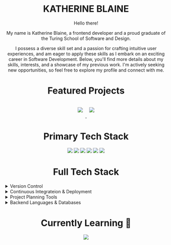 <h1 align="center">KATHERINE BLAINE</h1>

<!-- Intro Paragraph -->
<body>
  <p align="center">Hello there!</p>
  <p align="center">My name is Katherine Blaine, a frontend developer and a proud graduate of the Turing School of Software and Design. </p>
  <p align="center">I possess a diverse skill set and a passion for crafting intuitive user experiences, and am eager to apply these skills as I embark on an exciting career in Software Development. Below, you'll find more details about my skills, interests, and a showcase of my previous work. I'm actively seeking new opportunities, so feel free to explore my profile and connect with me. </p>
</body>

<!-- Featured Projects -->
<h1 align="center">Featured Projects</h1>

<p align="center">
  <a href="https://github.com/A-L-P-s/alps-ui">
  <img style="margin:1rem 0.5rem" src="https://github-readme-stats.vercel.app/api/pin/?username=katherineblaine&repo=alps-ui&title_color=ffffff&text_color=c9cacc&icon_color=4AB197&bg_color=1A2B34" />
</a>

<a href="https://github.com/espressoGoddess/beam">
  <img style="margin:1rem 0.5rem" src="https://github-readme-stats.vercel.app/api/pin/?username=espressoGoddess&repo=beam&title_color=ffffff&text_color=c9cacc&icon_color=4AB197&bg_color=1A2B34" />
</a>
</p>

<h1 align="center">Primary Tech Stack</h1>

<p align="center">
  <img src="https://img.shields.io/badge/React-20232A?style=for-the-badge&logo=react&logoColor=61DAFB">
  <img src="https://img.shields.io/badge/TypeScript-007ACC?style=for-the-badge&logo=typescript&logoColor=white">  
  <img src="https://img.shields.io/badge/javascript-%23323330.svg?style=for-the-badge&logo=javascript&logoColor=%23F7DF1E">  
  <img src="https://img.shields.io/badge/css3-%231572B6.svg?style=for-the-badge&logo=css3&logoColor=white">  
  <img src="https://img.shields.io/badge/html5-%23E34F26.svg?style=for-the-badge&logo=html5&logoColor=white"> 
  <img src="https://img.shields.io/badge/Cypress-17202C?style=for-the-badge&logo=cypress&logoColor=white">
</p>

<h1 align="center">Full Tech Stack</h1>

<details>
  <summary>Version Control</summary>
  <img src="https://img.shields.io/badge/github-%23121011.svg?style=for-the-badge&logo=github&logoColor=white">
  <img src="https://img.shields.io/badge/git-%23F05033.svg?style=for-the-badge&logo=git&logoColor=white">  
</details>

<details>
  <summary>Continuous Integrateion & Deployment</summary>
  <img src="https://img.shields.io/badge/github%20actions-%232671E5.svg?style=for-the-badge&logo=githubactions&logoColor=white">
  <img src="https://img.shields.io/badge/github%20pages-121013?style=for-the-badge&logo=github&logoColor=white">  
  <img src="https://img.shields.io/badge/heroku-%23430098.svg?style=for-the-badge&logo=heroku&logoColor=white">  
  <img src="https://img.shields.io/badge/vercel-%23000000.svg?style=for-the-badge&logo=vercel&logoColor=white">  
</details>

<details>
  <summary>Project Planning Tools</summary>
  <img src="https://img.shields.io/badge/figma-%23F24E1E.svg?style=for-the-badge&logo=figma&logoColor=white">
  <img src="https://img.shields.io/badge/Trello-%23026AA7.svg?style=for-the-badge&logo=Trello&logoColor=white">
  <img src="https://img.shields.io/badge/Notion-%23000000.svg?style=for-the-badge&logo=notion&logoColor=white">
  <img src="https://img.shields.io/badge/Dribbble-EA4C89?style=for-the-badge&logo=dribbble&logoColor=white">
</details>
  
 <details>
  <summary>Backend Languages & Databases</summary>
   <img src="https://img.shields.io/badge/Postman-FF6C37?style=for-the-badge&logo=postman&logoColor=white">
  <img src="https://img.shields.io/badge/express.js-%23404d59.svg?style=for-the-badge&logo=express&logoColor=%2361DAFB">
  <img src="https://img.shields.io/badge/postgres-%23316192.svg?style=for-the-badge&logo=postgresql&logoColor=white">
</details>

<h1 align="center">Currently Learning 🌱</h1>

<p align="center">
  <img src="https://img.shields.io/badge/Next-black?style=for-the-badge&logo=next.js&logoColor=white"/>
<!--   <img src="https://img.shields.io/badge/-GraphQL-E10098?style=for-the-badge&logo=graphql&logoColor=white">
  <img src="https://img.shields.io/badge/bootstrap-%238511FA.svg?style=for-the-badge&logo=bootstrap&logoColor=white">
  <img src="https://img.shields.io/badge/angular-%23DD0031.svg?style=for-the-badge&logo=angular&logoColor=white"> -->
</p>
